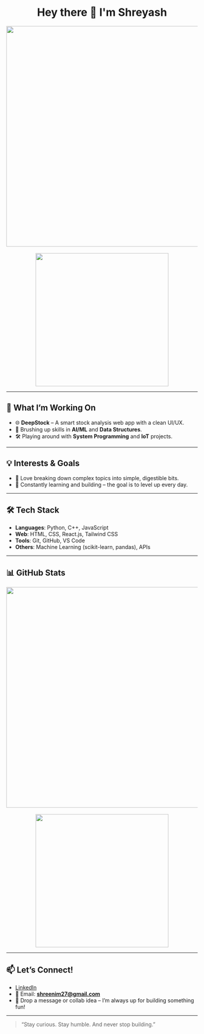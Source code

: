 <h1 align="center">Hey there 👋 I'm Shreyash</h1>

<p align="center">
  <img src="https://github-readme-streak-stats-eight.vercel.app?user=shreyash-nimbargi&theme=github-dark&hide_border=true&border_radius=10&date_format=M%20j%5B%2C%20Y%5D" width="580"/>
  <br><br>
  <img src="https://github-readme-stats.vercel.app/api?username=shreyash-nimbargi&theme=github_dark&show_icons=true&hide_border=true&count_private=true" width="350"/>
</p>



---

## 🚀 What I’m Working On

- 🌐 **DeepStock** – A smart stock analysis web app with a clean UI/UX.  
- 🤖 Brushing up skills in **AI/ML** and **Data Structures**.  
- 🛠️ Playing around with **System Programming** and **IoT** projects.

---

## 💡 Interests & Goals

- 🧠 Love breaking down complex topics into simple, digestible bits.  
- 🌱 Constantly learning and building – the goal is to level up every day.

---

## 🛠️ Tech Stack

- **Languages**: Python, C++, JavaScript  
- **Web**: HTML, CSS, React.js, Tailwind CSS  
- **Tools**: Git, GitHub, VS Code  
- **Others**: Machine Learning (scikit-learn, pandas), APIs

---

## 📊 GitHub Stats

<p align="center">
  <img src="https://streak-stats.demolab.com?user=shreyash-nimbargi&theme=github-dark&hide_border=true&border_radius=10&date_format=M%20j%5B%2C%20Y%5D" width="580"/>
  <br><br>
  <img src="https://github-readme-stats.vercel.app/api?username=shreyash-nimbargi&theme=github_dark&show_icons=true&hide_border=true&count_private=true" width="350"/>
</p>


---

## 📫 Let’s Connect!

- [LinkedIn](https://www.linkedin.com/in/shreyash-nimbargi/)  
- 📧 Email: **shreenim27@gmail.com**  
- 📩 Drop a message or collab idea – I’m always up for building something fun!

---

> “Stay curious. Stay humble. And never stop building.”
